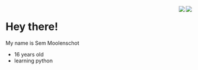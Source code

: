 <img align="right" src="https://github-readme-stats.vercel.app/api?username=semmoolenschot&show_icons=true&theme=radical)">

<img align="right" src="http://github-readme-streak-stats.herokuapp.com?user=semmoolenschot&theme=radical)](https://git.io/streak-stats)">


# Hey there!

My name is Sem Moolenschot
- 16 years old
- learning python

